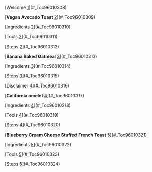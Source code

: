 [Welcome [1](#_Toc96010308)](#_Toc96010308)

[**Vegan Avocado Toast** [2](#_Toc96010309)](#_Toc96010309)

[Ingredients [2](#_Toc96010310)](#_Toc96010310)

[Tools [2](#_Toc96010311)](#_Toc96010311)

[Steps [2](#_Toc96010312)](#_Toc96010312)

[**Banana Baked Oatmeal** [3](#_Toc96010313)](#_Toc96010313)

[Ingredients [3](#_Toc96010314)](#_Toc96010314)

[Steps [3](#_Toc96010315)](#_Toc96010315)

[Disclaimer [4](#_Toc96010316)](#_Toc96010316)

[**California omelet** [4](#_Toc96010317)](#_Toc96010317)

[Ingredients [4](#_Toc96010318)](#_Toc96010318)

[Tools [4](#_Toc96010319)](#_Toc96010319)

[Steps [4](#_Toc96010320)](#_Toc96010320)

[**Blueberry Cream Cheese Stuffed French Toast**
[5](#_Toc96010321)](#_Toc96010321)

[Ingredients [5](#_Toc96010322)](#_Toc96010322)

[Tools [5](#_Toc96010323)](#_Toc96010323)

[Steps [5](#_Toc96010324)](#_Toc96010324)
